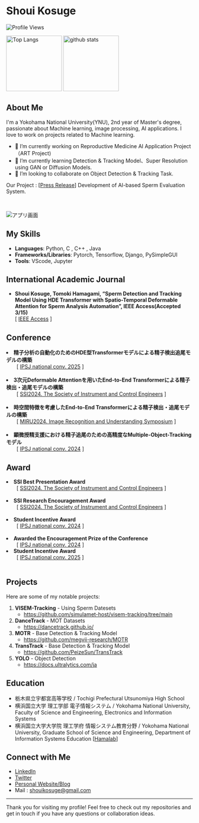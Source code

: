 
<!--
**KosugeShoui/KosugeShoui** is a ✨ _special_ ✨ repository because its `README.md` (this file) appears on your GitHub profile.

Here are some ideas to get you started:

- 🔭 I’m currently working on ...
- 🌱 I’m currently learning ...
- 👯 I’m looking to collaborate on ...
- 🤔 I’m looking for help with ...
- 💬 Ask me about ...
- 📫 How to reach me: ...
- 😄 Pronouns: ...
- ⚡ Fun fact: ...
-->


# Shoui Kosuge

![Profile Views](https://komarev.com/ghpvc/?username=KosugeShoui&color=brightgreen)
<p align="left"> 
  <img alt="Top Langs" height="150px" src="https://github-readme-stats.vercel.app/api/top-langs/?username=KosugeShoui&layout=compact&show_icons=true&theme=onedark" />
  <img alt="github stats" height="150px" src="https://github-readme-stats.vercel.app/api?username=KosugeShoui&theme=onedark&show_icons=ture" />
</p>

## About Me

I'm a Yokohama National University(YNU), 2nd year of Master's degree, passionate about Machine learning, image processing, AI applications. 
I love to work on projects related to Machine learning.

- 🔭 I’m currently working on Reproductive Medicine AI Application Project（ART Project)
- 🌱 I’m currently learning Detection & Tracking Model、Super Resolution using GAN or Diffusion Models.
- 👯 I’m looking to collaborate on Object Detection & Tracking Task.

Our Project : [<a href="https://www.ynu.ac.jp/hus/koho/32338/detail.html">Press Release</a>]
 Development of AI-based Sperm Evaluation System.

<br>


![アプリ画面](https://github.com/user-attachments/assets/0c98da09-4a6c-4b04-b5cb-647c2f075ef8)



## My Skills

- **Languages**: Python, C , C++ , Java
- **Frameworks/Libraries**: Pytorch, Tensorflow, Django, PySimpleGUI
- **Tools**: VScode, Jupyter


## International Academic Journal
<ul>
  <li>
    <div style="display: flex; flex-direction: column;">
      <div>
        <b>Shoui Kosuge, Tomoki Hamagami, “Sperm Detection and Tracking Model Using HDE Transformer with Spatio-Temporal Deformable Attention for Sperm Analysis Automation”, IEEE Access(Accepted 3/15)</b>
      </div>
      <div>[ <a href="https://ieeeaccess.ieee.org/" rel="nofollow">IEEE Access</a> ]</div>
    </div>
  </li>
</ul>





## Conference
<li>
  <b>精子分析の自動化のためのHDE型Transformerモデルによる精子検出追尾モデルの構築</b><br>
  &emsp;&emsp;[ <a href="https://www.ipsj.or.jp/event/taikai/87/index.html" rel="nofollow">IPSJ national conv. 2025</a> ]
</li>

<br>


<li>
  <b>3次元Deformable Attentionを用いたEnd-to-End Transformerによる精子検出・追尾モデルの構築</b><br>
  &emsp;&emsp;[ <a href="https://www.sice.or.jp/org/SSI2024/" rel="nofollow">SSI2024. The Society of Instrument and Control Engineers</a> ]
</li>

<br>



<li>
  <b>時空間特徴を考慮したEnd-to-End Transformerによる精子検出・追尾モデルの構築</b><br>
  &emsp;&emsp;[ <a href="https://miru-committee.github.io/miru2024/program/timetable/" rel="nofollow">MIRU2024. Image Recognition and Understanding Symposium</a> ]
</li>

<br>

<li>
  <b>顕微授精支援における精子追尾のための高精度なMultiple-Object-Trackingモデル</b><br>
  &emsp;&emsp;[ <a href="https://www.ipsj.or.jp/event/taikai/86/WEB/data/pdf/1Q-05.html" rel="nofollow">IPSJ national conv. 2024</a> ]
</li>




## Award
<li>
  <b>SSI Best Presentation Award</b><br>
  &emsp;&emsp;[ <a href="https://ssi2024.sice.or.jp/award.html" rel="nofollow">SSI2024. The Society of Instrument and Control Engineers</a> ]
</li>
<br>

<li>
  <b>SSI Research Encouragement Award</b><br>
  &emsp;&emsp;[ <a href="https://ssi2024.sice.or.jp/award.html" rel="nofollow">SSI2024. The Society of Instrument and Control Engineers</a> ]
</li>
<br>

<li>
  <b>Student Incentive Award</b><br>
  &emsp;&emsp;[ <a href="https://www.ipsj.or.jp/event/taikai/86/WEB/data/pdf/1Q-05.html" rel="nofollow">IPSJ national conv. 2024</a> ]
</li>
<br>

<li>
  <b>Awarded the Encouragement Prize of the Conference</b><br>
  &emsp;&emsp;[ <a href="https://www.ipsj.or.jp/award/taikaisyorei.html" rel="nofollow">IPSJ national conv. 2024</a> ]
</li>

<li>
  <b>Student Incentive Award</b><br>
  &emsp;&emsp;[ <a href="https://www.ipsj.or.jp/event/taikai/86/WEB/data/pdf/1Q-05.html" rel="nofollow">IPSJ national conv. 2025</a> ]
</li>
<br>




## Projects

Here are some of my notable projects:

1. **VISEM-Tracking** - Using Sperm Datesets
   - https://github.com/simulamet-host/visem-tracking/tree/main
2. **DanceTrack** - MOT Datasets
   - https://dancetrack.github.io/
3. **MOTR** - Base Detection & Tracking Model
   - https://github.com/megvii-research/MOTR
4. **TransTrack** - Base Detection & Tracking Model
   - https://github.com/PeizeSun/TransTrack
5. **YOLO** - Object Detection
   - https://docs.ultralytics.com/ja
  

## Education
- 栃木県立宇都宮高等学校 / Tochigi Prefectural Utsunomiya High School <br>
- 横浜国立大学 理工学部 電子情報システム / Yokohama National University, Faculty of Science and Engineering, Electronics and Information Systems
- 横浜国立大学大学院 理工学府 情報システム教育分野 / Yokohama National University, Graduate School of Science and Engineering, Department of Information Systems Education [<a href="https://hamagamilab.jimdofree.com/">Hamalab</a>]



## Connect with Me

- [LinkedIn](https://www.linkedin.com/in/%E7%BF%94%E7%94%9F-%E5%8F%A4%E8%8F%85-5a0b3b310/)
- [Twitter](https://x.com/kshoui_re)
- [Personal Website/Blog](None)
- Mail : shouikosuge@gmail.com

---

Thank you for visiting my profile! Feel free to check out my repositories and get in touch if you have any questions or collaboration ideas.
